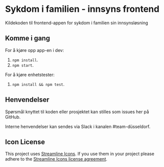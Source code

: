 # Sykdom i familien - innsyns frontend

Kildekoden til frontend-appen for sykdom i familien sin innsynsløsning

## Komme i gang

For å kjøre opp app-en i dev:

1.  `npm install`.
2.  `npm start`.

For å kjøre enhetstester:

1.  `npm install && npm test`.

## Henvendelser

Spørsmål knyttet til koden eller prosjektet kan stilles som issues her på GitHub.

Interne henvendelser kan sendes via Slack i kanalen #team-düsseldorf.

## Icon License

This project uses [Streamline Icons](http://www.streamlineicons.com/). If you use them in your project please adhere to the [Streamline Icons license agreement](http://www.streamlineicons.com/license.html).
